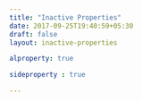 ```yaml
---
title: "Inactive Properties"
date: 2017-09-25T19:40:59+05:30
draft: false
layout: inactive-properties

alproperty: true

sideproperty : true

---
```

